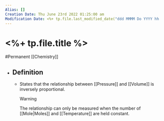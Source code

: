 ```yaml
---
Alias: []
Creation Date: Thu June 23rd 2022 01:25:00 am 
Modification Date: <%+ tp.file.last_modified_date("ddd MMMM Do YYYY hh:mm:ss a") %>
---
```

# <%+ tp.file.title %>
#Permanent [[Chemistry]]

- ## Definition
	- States that the relationship between [[Pressure]] and [[Volume]] is inversely proportional.
	  > [!Warning] 
	  > The relationship can only be measured when the number of [[Mole|Moles]] and [[Temperature]] are held constant.